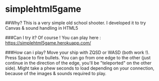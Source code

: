 # simplehtml5game

##Why?
  This is a very simple old school shooter. I developed it to try Canvas &amp; sound handling in HTML5

###Can I try it?
  Of course ! You can play here :  https://simplehtml5game.herokuapp.com/ 

###How can i play?
  Move your ship with ZQSD or WASD (both work !).
  Press Space to fire bullets.
  You can go from one edge to the other (just continue in the direction of the edge, you'll be "teleported" on the other side).
  Might take a phew seconds to load depending on your connection, because of the images & sounds required to play.

